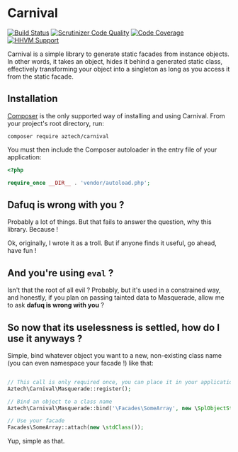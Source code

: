 Carnival
========

[![Build Status](https://travis-ci.org/aztech-digital/carnival.svg)](https://travis-ci.org/aztech-digital/carnival)
[![Scrutinizer Code Quality](https://img.shields.io/scrutinizer/coverage/g/aztech-digital/carnival.svg?style=flat)](https://scrutinizer-ci.com/g/aztech-digital/carnival/?branch=master)
[![Code Coverage](https://img.shields.io/scrutinizer/g/aztech-digital/carnival.svg?style=flat)](https://scrutinizer-ci.com/g/aztech-digital/carnival/?branch=master)
[![HHVM Support](https://img.shields.io/hhvm/aztech-digital/carnival.svg)](http://hhvm.h4cc.de/package/aztech/carnival)

Carnival is a simple library to generate static facades from instance objects. In other words, it takes an object, hides it behind a generated static class, effectively transforming your object into a singleton as long as you access it from the static facade.

## Installation

[Composer](https://getcomposer.org) is the only supported way of installing and using Carnival. From your project's root directory, run:

```
composer require aztech/carnival
```

You must then include the Composer autoloader in the entry file of your application:

```php
<?php

require_once __DIR__ . 'vendor/autoload.php';
```

## Dafuq is wrong with you ?

Probably a lot of things. But that fails to answer the question, why this library. Because ! 

Ok, originally, I wrote it as a troll. But if anyone finds it useful, go ahead, have fun !

## And you're using `eval` ?

Isn't that the root of all evil ? Probably, but it's used in a constrained way, and honestly, if you plan on passing tainted data to Masquerade, allow me to ask **dafuq is wrong with you** ?

## So now that its uselessness is settled, how do I use it anyways ?

Simple, bind whatever object you want to a new, non-existing class name (you can even namespace your facade !) like that:

```php

// This call is only required once, you can place it in your application bootstrap or wherever.
Aztech\Carnival\Masquerade::register(); 

// Bind an object to a class name
Aztech\Carnival\Masquerade::bind('\Facades\SomeArray', new \SplObjectStorage());

// Use your facade
Facades\SomeArray::attach(new \stdClass());
```

Yup, simple as that.
